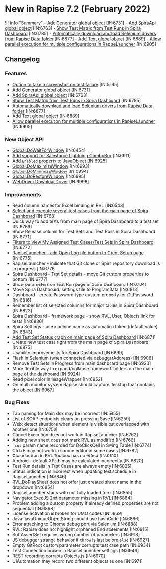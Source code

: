 # New in Rapise 7.2 (February 2022)

!!! info "Summary"
    - [Add Generator global object](/Libraries/Generator/) [IN:6731]
    - [Add SpiraApi global object](/Libraries/Spira/) [IN:6763]
    - [Show Test Matrix from Test Runs in Spira Dashboard](/Guide/spira_dashboard_2/#test-matrix) [IN:6785]
    - [Automatically download and load Selenium drivers from Rapise Data folder](/Guide/setting_up_selenium/#rapise-72) [IN:6877]
    - [Add Text global object](/Libraries/Text/) [IN:6889]
    - [Allow parallel execution for multiple configurations in RapiseLauncher](/Guide/spira_dashboard_2/#parallel-execution) [IN:6905]

## Changelog

### Features

- [Option to take a screenshot on test failure](/Guide/settings_dialog/#screen-capture) [IN:5595]
- [Add Generator global object](/Libraries/Generator/) [IN:6731]
- [Add SpiraApi global object](/Libraries/Spira/) [IN:6763]
- [Show Test Matrix from Test Runs in Spira Dashboard](/Guide/spira_dashboard_2/#test-matrix) [IN:6785]
- [Automatically download and load Selenium drivers from Rapise Data folder](/Guide/setting_up_selenium/#rapise-72) [IN:6877]
- [Add Text global object](/Libraries/Text/) [IN:6889]
- [Allow parallel execution for multiple configurations in RapiseLauncher](/Guide/spira_dashboard_2/#parallel-execution) [IN:6905]

### New Object API

- [Global.DoWaitForWindow](/Libraries/Global/#dowaitforwindow) [IN:6454]
- [Add support for Salesforce Lightning ComboBox](/Libraries/DomLightningComboBox/) [IN:6911]
- [Add `Enabled` property to JavaObject](/Libraries/JavaObject/#enabled) [IN:6925]
- [Global.DoMaximizeWindow](/Libraries/Global/#domaximizewindow) [IN:6993]
- [Global.DoMinimizeWindow](/Libraries/Global/#dominimizewindow) [IN:6994]
- [Global.DoRestoreWindow](/Libraries/Global/#dorestorewindow) [IN:6995]
- [WebDriver.DownloadDriver](/Libraries/WebDriver/#downloaddriver) [IN:6996]

### Improvements

- Read column names for Excel binding in RVL [IN:6543]
- [Select and execute several test cases from the main page of Spira Dashboard](/Guide/spira_dashboard_2/#dashboard-view) [IN:6768]
- Quick way to add tests from main page of Spira Dashboard to a test set [IN:6769]
- Show Release column for Test Sets and Test Runs in Spira Dashboard [IN:6771]
- [Filters to view My Assigned Test Cases/Test Sets in Spira Dashboard](/Guide/spira_dashboard_2/#browse-test-cases) [IN:6772]
- [RapiseLauncher - add Open Log file button to Client Setup page](/Guide/spiratest_integration/#client-configuration) [IN:6775]
- RapiseLauncher - indicate that Git clone or Spira repository download is in progress [IN:6776]
- Spira Dashboard - Test Set details - move Git custom properties to bottom [IN:6777]
- Show parameters on Test Run page in Spira Dashboard [IN:6784]
- Move Spira Dashboard. settings file to ProgramData [IN:6813]
- Dashboard - create Password type custom property for GitPassword [IN:6816]
- Remember list of selected columns for major tables in Spira Dashboard [IN:6823]
- Spira Dashboard - framework page - show RVL, User, Objects link for tests [IN:6836]
- Spira Settings - use machine name as automation token (default value) [IN:6843]
- [Add Test Set Status graph on main page of Spira Dashboard](/Guide/spira_dashboard_2/#view-test-set-status-graph) [IN:6871]
- Create new test case right from the main page of Spira Dashboard [IN:6875]
- Usability improvements for Spira Dashboard [IN:6899]
- Flash in Selenium (when connected via debuggerAddress) [IN:6906]
- Remove Test Sets in Progress from main dashboard page [IN:6923]
- More flexible way to expand/collapse framework folders on the main page of the dashboard [IN:6924]
- Read pixel color in ImageWrapper [IN:6952]
- On multi monitor system Rapise should capture desktop that contains the object [IN:6967]

### Bug Fixes

- Tab naming for Main.xlsx may be incorrect [IN:5955]
- List of SOAP endpoints clears on pressing Save [IN:6259]
- Web: detect situations when element is visible but overlapped with another one [IN:6750]
- Cancel Execution does not work in RapiseLauncher [IN:6762]
- Adding new sheet does not mark RVL as modified [IN:6766]
- ` col` param name recorded for DoClickCell in Swing Table [IN:6774]
- Ctrl+F may not work in source editor in some cases [IN:6782]
- Close button in RVL Toolbox has no effect [IN:6810]
- Android - default XPath may be calculated incorrectly [IN:6820]
- Test Run details in Test Cases are always empty [IN:6825]
- Status indication is incorrect when updating test schedule in RapiseLauncher [IN:6846]
- RVL.DoPlaySheet does not offer just created sheet name in the dropdown [IN:6854]
- RapiseLauncher starts with not fully loaded form [IN:6855]
- Navigator.ExecJS 2nd parameter missing in RVL [IN:6864]
- Problem adding a custom property if already defined properties are not sequential [IN:6868]
- License activation is broken for DMO codes [IN:6869]
- Java: javaUniqueObjectString should use hashCode [IN:6886]
- Error attaching to Chrome debug port via Selenium [IN:6888]
- RVL: Rapise does not highlight orphaned End statements [IN:6915]
- SoftAssertSet requires wrong number of parameters [IN:6918]
- JS debugger strange behavior if `throw` is last before `else` [IN:6927]
- Empty GitRoot custom parameter corrupts test case path [IN:6934]
- Test Connection broken in RapiseLauncher settings [IN:6946]
- REST recording corrupts Objects.js [IN:6970]
- UIAutomation may record two different objects as one [IN:6971]
